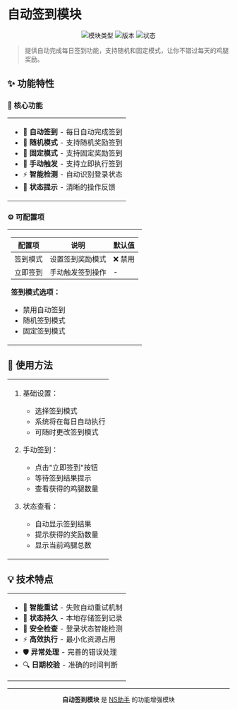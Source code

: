 # 自动签到模块

<div align="center">

![模块类型](https://img.shields.io/badge/模块类型-功能增强-blue?style=for-the-badge)
![版本](https://img.shields.io/badge/版本-v0.0.1-green?style=for-the-badge)
![状态](https://img.shields.io/badge/状态-稳定-success?style=for-the-badge)

</div>

> 提供自动完成每日签到功能，支持随机和固定模式，让你不错过每天的鸡腿奖励。

## ✨ 功能特性

### 🎯 核心功能

<table>
<tr>
<td>

- 🔄 **自动签到** - 每日自动完成签到
- 🎲 **随机模式** - 支持随机奖励签到
- 📌 **固定模式** - 支持固定奖励签到
- 🎯 **手动触发** - 支持立即执行签到
- ⚡ **智能检测** - 自动识别登录状态
- 💫 **状态提示** - 清晰的操作反馈

</td>
</tr>
</table>

### ⚙️ 可配置项

<table>
<tr>
<td>

| 配置项 | 说明 | 默认值 |
|-------|------|--------|
| 签到模式 | 设置签到奖励模式 | ❌ 禁用 |
| 立即签到 | 手动触发签到操作 | - |

**签到模式选项：**
- 禁用自动签到
- 随机签到模式
- 固定签到模式

</td>
</tr>
</table>

## 🎯 使用方法

<table>
<tr>
<td>

1. 基础设置：
   - 选择签到模式
   - 系统将在每日自动执行
   - 可随时更改签到模式

2. 手动签到：
   - 点击"立即签到"按钮
   - 等待签到结果提示
   - 查看获得的鸡腿数量

3. 状态查看：
   - 自动显示签到结果
   - 提示获得的奖励数量
   - 显示当前鸡腿总数

</td>
</tr>
</table>

## 💡 技术特点

<table>
<tr>
<td>

- 🔄 **智能重试** - 失败自动重试机制
- 🎨 **状态持久** - 本地存储签到记录
- 💾 **安全检查** - 登录状态智能检测
- ⚡ **高效执行** - 最小化资源占用
- 🛡️ **异常处理** - 完善的错误处理
- 🔍 **日期校验** - 准确的时间判断

</td>
</tr>
</table>

---

<div align="center">

**自动签到模块** 是 [NS助手](https://github.com/stardeep925/NSaide) 的功能增强模块

</div> 